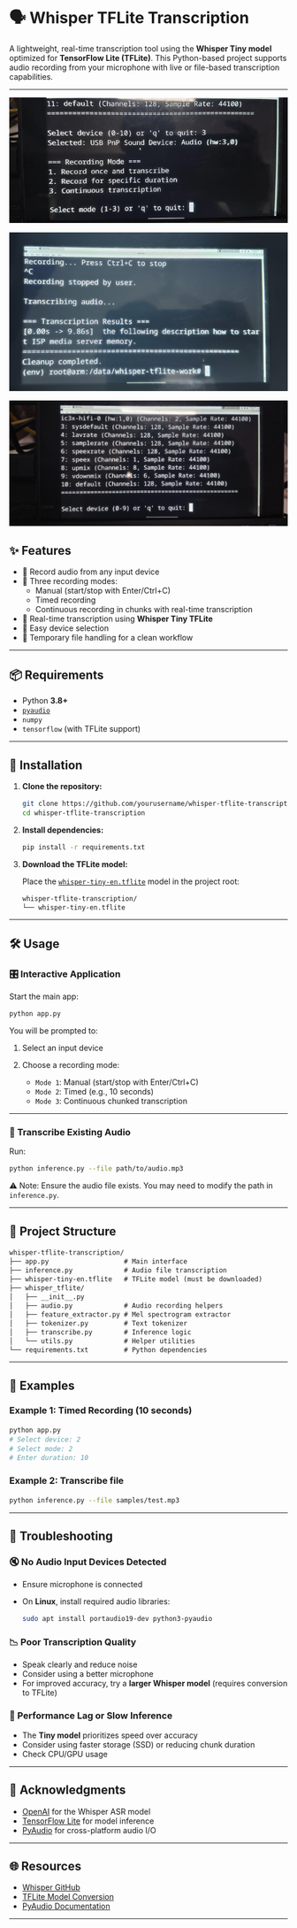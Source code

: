 # 🗣️ Whisper TFLite Transcription

A lightweight, real-time transcription tool using the **Whisper Tiny model** optimized for **TensorFlow Lite (TFLite)**. This Python-based project supports audio recording from your microphone with live or file-based transcription capabilities.

---


![output](output.jpeg)

![output](output_2.jpeg)

![output](output_3.jpeg)

## ✨ Features

- 🎤 Record audio from any input device
- 🔘 Three recording modes:
  - Manual (start/stop with Enter/Ctrl+C)
  - Timed recording
  - Continuous recording in chunks with real-time transcription
- 🧠 Real-time transcription using **Whisper Tiny TFLite**
- 🧩 Easy device selection
- 🧹 Temporary file handling for a clean workflow

---

## 📦 Requirements

- Python **3.8+**
- [`pyaudio`](https://pypi.org/project/PyAudio/)
- `numpy`
- `tensorflow` (with TFLite support)

---

## 🚀 Installation

1. **Clone the repository:**
   ```bash
   git clone https://github.com/yourusername/whisper-tflite-transcription.git
   cd whisper-tflite-transcription


2. **Install dependencies:**

   ```bash
   pip install -r requirements.txt
   ```

3. **Download the TFLite model:**

   Place the [`whisper-tiny-en.tflite`](https://huggingface.co/openai/whisper/resolve/main/whisper-tiny.en.tflite) model in the project root:

   ```
   whisper-tflite-transcription/
   └── whisper-tiny-en.tflite
   ```

---

## 🛠️ Usage

### 🎛️ Interactive Application

Start the main app:

```bash
python app.py
```

You will be prompted to:

1. Select an input device
2. Choose a recording mode:

   * `Mode 1`: Manual (start/stop with Enter/Ctrl+C)
   * `Mode 2`: Timed (e.g., 10 seconds)
   * `Mode 3`: Continuous chunked transcription

---

### 📁 Transcribe Existing Audio

Run:

```bash
python inference.py --file path/to/audio.mp3
```

⚠️ Note: Ensure the audio file exists. You may need to modify the path in `inference.py`.

---

## 📂 Project Structure

```
whisper-tflite-transcription/
├── app.py                   # Main interface
├── inference.py             # Audio file transcription
├── whisper-tiny-en.tflite   # TFLite model (must be downloaded)
├── whisper_tflite/
│   ├── __init__.py
│   ├── audio.py             # Audio recording helpers
│   ├── feature_extractor.py # Mel spectrogram extractor
│   ├── tokenizer.py         # Text tokenizer
│   ├── transcribe.py        # Inference logic
│   └── utils.py             # Helper utilities
└── requirements.txt         # Python dependencies
```

---

## 🧪 Examples

### Example 1: Timed Recording (10 seconds)

```bash
python app.py
# Select device: 2
# Select mode: 2
# Enter duration: 10
```

### Example 2: Transcribe file

```bash
python inference.py --file samples/test.mp3
```

---

## 🧯 Troubleshooting

### 🔇 No Audio Input Devices Detected

* Ensure microphone is connected
* On **Linux**, install required audio libraries:

  ```bash
  sudo apt install portaudio19-dev python3-pyaudio
  ```

### 📉 Poor Transcription Quality

* Speak clearly and reduce noise
* Consider using a better microphone
* For improved accuracy, try a **larger Whisper model** (requires conversion to TFLite)

### 🐢 Performance Lag or Slow Inference

* The **Tiny model** prioritizes speed over accuracy
* Consider using faster storage (SSD) or reducing chunk duration
* Check CPU/GPU usage


---

## 🙏 Acknowledgments

* [OpenAI](https://openai.com/research/whisper) for the Whisper ASR model
* [TensorFlow Lite](https://www.tensorflow.org/lite) for model inference
* [PyAudio](https://people.csail.mit.edu/hubert/pyaudio/) for cross-platform audio I/O

---

## 🌐 Resources

* [Whisper GitHub](https://github.com/openai/whisper)
* [TFLite Model Conversion](https://www.tensorflow.org/lite/convert/)
* [PyAudio Documentation](https://people.csail.mit.edu/hubert/pyaudio/docs/)

---



